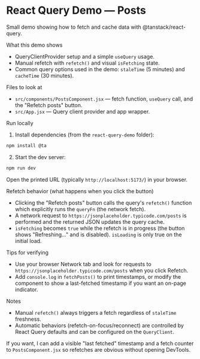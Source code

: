 # React Query Demo — Posts

Small demo showing how to fetch and cache data with @tanstack/react-query.

What this demo shows
- QueryClientProvider setup and a simple `useQuery` usage.
- Manual refetch with `refetch()` and visual `isFetching` state.
- Common query options used in the demo: `staleTime` (5 minutes) and `cacheTime` (30 minutes).

Files to look at
- `src/components/PostsComponent.jsx` — fetch function, `useQuery` call, and the "Refetch posts" button.
- `src/App.jsx` — Query client provider and app wrapper.

Run locally
1. Install dependencies (from the `react-query-demo` folder):

```bash
npm install @ta
```

2. Start the dev server:

```bash
npm run dev
```

Open the printed URL (typically `http://localhost:5173/`) in your browser.

Refetch behavior (what happens when you click the button)
- Clicking the "Refetch posts" button calls the query's `refetch()` function which explicitly runs the `queryFn` (the network fetch).
- A network request to `https://jsonplaceholder.typicode.com/posts` is performed and the returned JSON updates the query cache.
- `isFetching` becomes `true` while the refetch is in progress (the button shows "Refreshing..." and is disabled). `isLoading` is only true on the initial load.

Tips for verifying
- Use your browser Network tab and look for requests to `https://jsonplaceholder.typicode.com/posts` when you click Refetch.
- Add `console.log` in `fetchPosts()` to print timestamps, or modify the component to show a last-fetched timestamp if you want an on-page indicator.

Notes
- Manual `refetch()` always triggers a fetch regardless of `staleTime` freshness.
- Automatic behaviors (refetch-on-focus/reconnect) are controlled by React Query defaults and can be configured on the `QueryClient`.

If you want, I can add a visible "last fetched" timestamp and a fetch counter to `PostsComponent.jsx` so refetches are obvious without opening DevTools.
